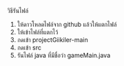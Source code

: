 วิธีรันไฟล์
1. ให้ดาวโหลดไฟล์จาก github แล้วให้แตกไฟล์
2. ให้เข้าไฟล์ที่แตกไว้
3. กดเข้า projectGiikiler-main
4. กดเข้า src
5. รันไฟล์ java ที่มีชื่อว่า gameMain.java
